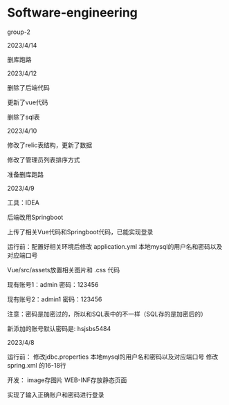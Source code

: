 # Software-engineering
group-2

2023/4/14

删库跑路

2023/4/12

删除了后端代码

更新了vue代码

删除了sql表

2023/4/10

修改了relic表结构，更新了数据

修改了管理员列表排序方式

准备删库跑路

2023/4/9

工具：IDEA

后端改用Springboot

上传了相关Vue代码和Springboot代码，已能实现登录

运行前：配置好相关环境后修改 application.yml 本地mysql的用户名和密码以及对应端口号

Vue/src/assets放置相关图片和 .css 代码

现有账号1：admin  密码：123456

现有账号2：admin1  密码：123456

注意：密码是加密过的，所以和SQL表中的不一样（SQL存的是加密后的）

新添加的账号默认密码是: hsjsbs5484

2023/4/8

运行前：
修改jdbc.properties 本地mysql的用户名和密码以及对应端口号
修改spring.xml 的16-18行

开发：
image存图片
WEB-INF存放静态页面

实现了输入正确账户和密码进行登录
